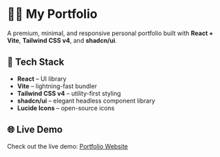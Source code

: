 # 🧑‍💻 My Portfolio

A premium, minimal, and responsive personal portfolio built with **React + Vite**, **Tailwind CSS v4**, and **shadcn/ui**.

## 🚀 Tech Stack

- **React** – UI library
- **Vite** – lightning-fast bundler
- **Tailwind CSS v4** – utility-first styling 
- **shadcn/ui** – elegant headless component library
- **Lucide Icons** – open-source icons 

## 🌐 Live Demo

Check out the live demo: [Portfolio Website](https://kevinpayan.com)